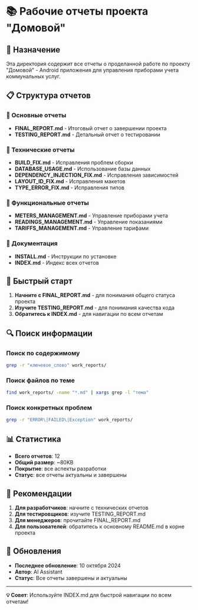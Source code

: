 # 📚 Рабочие отчеты проекта "Домовой"

## 🎯 Назначение

Эта директория содержит все отчеты о проделанной работе по проекту "Домовой" - Android приложения для управления приборами учета коммунальных услуг.

## 📋 Структура отчетов

### 🎯 Основные отчеты
- **FINAL_REPORT.md** - Итоговый отчет о завершении проекта
- **TESTING_REPORT.md** - Детальный отчет о тестировании

### 🔧 Технические отчеты
- **BUILD_FIX.md** - Исправления проблем сборки
- **DATABASE_USAGE.md** - Использование базы данных
- **DEPENDENCY_INJECTION_FIX.md** - Исправления зависимостей
- **LAYOUT_ID_FIX.md** - Исправления макетов
- **TYPE_ERROR_FIX.md** - Исправления типов

### 📱 Функциональные отчеты
- **METERS_MANAGEMENT.md** - Управление приборами учета
- **READINGS_MANAGEMENT.md** - Управление показаниями
- **TARIFFS_MANAGEMENT.md** - Управление тарифами

### 📖 Документация
- **INSTALL.md** - Инструкции по установке
- **INDEX.md** - Индекс всех отчетов

## 🚀 Быстрый старт

1. **Начните с FINAL_REPORT.md** - для понимания общего статуса проекта
2. **Изучите TESTING_REPORT.md** - для понимания качества кода
3. **Обратитесь к INDEX.md** - для навигации по всем отчетам

## 🔍 Поиск информации

### Поиск по содержимому
```bash
grep -r "ключевое_слово" work_reports/
```

### Поиск файлов по теме
```bash
find work_reports/ -name "*.md" | xargs grep -l "тема"
```

### Поиск конкретных проблем
```bash
grep -r "ERROR\|FAILED\|Exception" work_reports/
```

## 📊 Статистика

- **Всего отчетов**: 12
- **Общий размер**: ~80KB
- **Покрытие**: все аспекты разработки
- **Статус**: все отчеты актуальны и завершены

## 🎯 Рекомендации

1. **Для разработчиков**: начните с технических отчетов
2. **Для тестировщиков**: изучите TESTING_REPORT.md
3. **Для менеджеров**: прочитайте FINAL_REPORT.md
4. **Для пользователей**: обратитесь к основному README.md в корне проекта

## 📅 Обновления

- **Последнее обновление**: 10 октября 2024
- **Автор**: AI Assistant
- **Статус**: Все отчеты завершены и актуальны

---

**💡 Совет**: Используйте INDEX.md для быстрой навигации по всем отчетам!